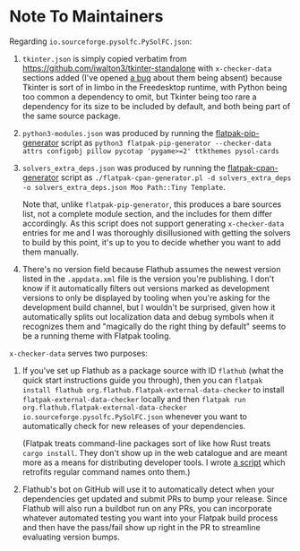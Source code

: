 # Note To Maintainers

Regarding `io.sourceforge.pysolfc.PySolFC.json`:

1. `tkinter.json` is simply copied verbatim from
   <https://github.com/iwalton3/tkinter-standalone> with `x-checker-data`
   sections added (I've opened
   [a bug](https://github.com/iwalton3/tkinter-standalone/issues/4) about them
   being absent) because Tkinter is sort of in limbo in the Freedesktop runtime,
   with Python being too common a dependency to omit, but Tkinter being too rare
   a dependency for its size to be included by default, and both being part of
   the same source package.
2. `python3-modules.json` was produced by running the
   [flatpak-pip-generator](https://github.com/flatpak/flatpak-builder-tools/blob/master/pip/flatpak-pip-generator)
   script as
   `python3 flatpak-pip-generator --checker-data attrs configobj pillow pycotap 'pygame>=2' ttkthemes pysol-cards`
3. `solvers_extra_deps.json` was produced by running the
   [flatpak-cpan-generator](https://github.com/flatpak/flatpak-builder-tools/tree/master/cpan)
   script as
   `./flatpak-cpan-generator.pl -d solvers_extra_deps -o solvers_extra_deps.json Moo Path::Tiny Template`.

   Note that, unlike `flatpak-pip-generator`, this produces a bare sources list,
   not a complete module section, and the includes for them differ accordingly.
   As this script does not support generating `x-checker-data` entries for me
   and I was thoroughly disillusioned with getting the solvers to build by this
   point, it's up to you to decide whether you want to add them manually.

4. There's no version field because Flathub assumes the newest version listed in
   the `.appdata.xml` file is the version you're publishing. I don't know if it
   automatically filters out versions marked as development versions to only be
   displayed by tooling when you're asking for the development build channel,
   but I wouldn't be surprised, given how it automatically splits out
   localization data and debug symbols when it recognizes them and "magically do
   the right thing by default" seems to be a running theme with Flatpak tooling.

`x-checker-data` serves two purposes:

1. If you've set up Flathub as a package source with ID `flathub` (what the
   quick start instructions guide you through), then you can
   `flatpak install flathub org.flathub.flatpak-external-data-checker` to
   install `flatpak-external-data-checker` locally and then
   `flatpak run org.flathub.flatpak-external-data-checker io.sourceforge.pysolfc.PySolFC.json`
   whenever you want to automatically check for new releases of your
   dependencies.

   (Flatpak treats command-line packages sort of like how Rust treats
   `cargo install`. They don't show up in the web catalogue and are meant more
   as a means for distributing developer tools. I wrote
   [a script](https://gist.github.com/ssokolow/db565fd8a82d6002baada946adb81f68)
   which retrofits regular command names onto them.)

2. Flathub's bot on GitHub will use it to automatically detect when your
   dependencies get updated and submit PRs to bump your release. Since Flathub
   will also run a buildbot run on any PRs, you can incorporate whatever
   automated testing you want into your Flatpak build process and then have the
   pass/fail show up right in the PR to streamline evaluating version bumps.
